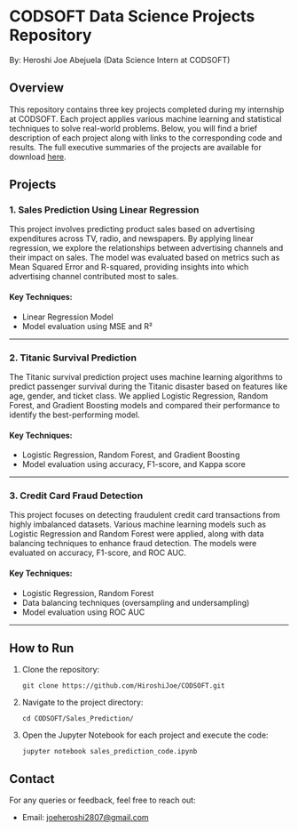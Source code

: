# CODSOFT Data Science Projects Repository  
By: Heroshi Joe Abejuela (Data Science Intern at CODSOFT)

## Overview

This repository contains three key projects completed during my internship at CODSOFT. Each project applies various machine learning and statistical techniques to solve real-world problems. Below, you will find a brief description of each project along with links to the corresponding code and results. The full executive summaries of the projects are available for download [here](https://drive.google.com/drive/folders/17eUpMn9Ih6mJfKzITWn3mUBDINjesfXo?usp=sharing).

## Projects

### 1. **Sales Prediction Using Linear Regression**
This project involves predicting product sales based on advertising expenditures across TV, radio, and newspapers. By applying linear regression, we explore the relationships between advertising channels and their impact on sales. The model was evaluated based on metrics such as Mean Squared Error and R-squared, providing insights into which advertising channel contributed most to sales.

#### Key Techniques:
- Linear Regression Model
- Model evaluation using MSE and R²

---

### 2. **Titanic Survival Prediction**
The Titanic survival prediction project uses machine learning algorithms to predict passenger survival during the Titanic disaster based on features like age, gender, and ticket class. We applied Logistic Regression, Random Forest, and Gradient Boosting models and compared their performance to identify the best-performing model.

#### Key Techniques:
- Logistic Regression, Random Forest, and Gradient Boosting
- Model evaluation using accuracy, F1-score, and Kappa score

---

### 3. **Credit Card Fraud Detection**
This project focuses on detecting fraudulent credit card transactions from highly imbalanced datasets. Various machine learning models such as Logistic Regression and Random Forest were applied, along with data balancing techniques to enhance fraud detection. The models were evaluated on accuracy, F1-score, and ROC AUC.

#### Key Techniques:
- Logistic Regression, Random Forest
- Data balancing techniques (oversampling and undersampling)
- Model evaluation using ROC AUC

---

## How to Run

1. Clone the repository:
   ```
   git clone https://github.com/HiroshiJoe/CODSOFT.git
   ```
2. Navigate to the project directory:
   ```
   cd CODSOFT/Sales_Prediction/
   ```
3. Open the Jupyter Notebook for each project and execute the code:
   ```
   jupyter notebook sales_prediction_code.ipynb
   ```

## Contact
For any queries or feedback, feel free to reach out:
- Email: joeheroshi2807@gmail.com  
